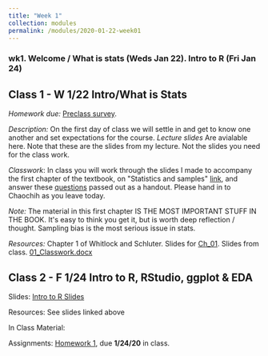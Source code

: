 ```yaml
---
title: "Week 1"
collection: modules
permalink: /modules/2020-01-22-week01
---
```


### wk1. Welcome / What is stats (Weds Jan 22). Intro to R (Fri Jan 24)

## Class 1 - W 1/22 Intro/What is Stats
*Homework due:* [Preclass survey](https://docs.google.com/forms/d/1b3ImrqCq41fqGlJkupdfaFnZQxu502GkTZ7YbqPixtc/).   

*Description:* On the first day of class we will settle in and get to know one another and set expectations for the course. 
*Lecture slides* Are avialable here. Note that these are the slides from my lecture. Not the slides you need for the class work.  

*Classwork*: In class you will work through the slides I made to accompany the first chapter of the textbook, on "Statistics and samples" [link](https://drive.google.com/file/d/10LoIiCXo_mQWX3FN8DprTFlH_yQJSaBb/view?usp=sharing), and answer these [questions](https://drive.google.com/uc?export=download&id=0Bze1RelLJCQRMDlaNGZHcnZyR3FDTVlETGx6dlRXdDN2TDNz) passed out as a handout. Please hand in to Chaochih as you leave today. 

*Note:* The material in this first chapter IS THE MOST IMPORTANT STUFF IN THE BOOK. It's easy to think you get it, but is worth deep reflection / thought. Sampling bias is the most serious issue in stats.

*Resources:* Chapter 1 of Whitlock and Schluter. Slides for [Ch_01](https://drive.google.com/uc?export=download&id=10LoIiCXo_mQWX3FN8DprTFlH_yQJSaBb). Slides from class. [01_Classwork.docx](https://drive.google.com/uc?export=download&id=0Bze1RelLJCQRMDlaNGZHcnZyR3FDTVlETGx6dlRXdDN2TDNz)

## Class 2 - F 1/24 Intro to R, RStudio, ggplot & EDA

Slides: [Intro to R Slides](https://drive.google.com/file/d/1i64rze7xZxdgBpX7UEAh-FkK66h1P827/view?usp=sharing)

Resources: See slides linked above

In Class Material:

Assignments:
[Homework 1](https://biol3272-5272.github.io/biostats2020/assignments/2020-01-22-assignment1), due **1/24/20** in class.
